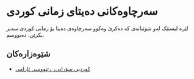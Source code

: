 # سەرچاوەکانی دەیتای زمانی کوردی
لێرە لیستێک لەو شوێنانەی کە دەکرێ وەکوو سەرچاوەی دەیتا بۆ زمانی کوردی سەیر بکرێن، دەنووسم.
## شێوەزارەکان
- [کوردیی سۆرانی، ڕێنووسی ئارامی](https://allekok.github.io/kurdish-data-sources/site/list.ckb.ar.html)
